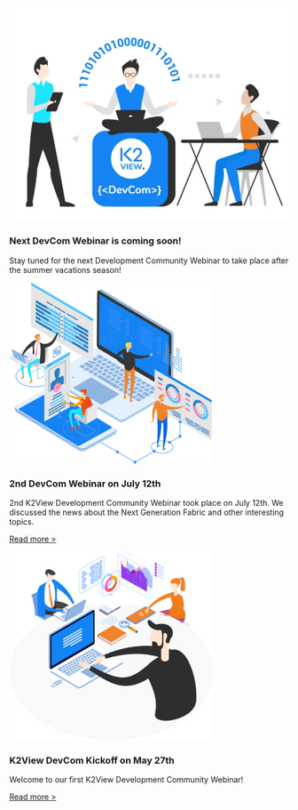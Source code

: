 <!--block-->

<img src="images/devComm.png" style="zoom: 67%;" />

### Next DevCom Webinar is coming soon!

Stay tuned for the next Development Community Webinar to take place after the summer vacations season! 



<!--block-->

<img src="images/img1.png" style="zoom:80%;" />

### 2nd DevCom Webinar on July 12th

2nd K2View Development Community Webinar took place on July 12th. We discussed the news about the Next Generation Fabric and other interesting topics.

[Read more >](webinar_20210712/00_Webinar_Agenda_And_Speakers.md)

<!--block-->

<img src="images/img7.png" style="zoom:80%;" />

### K2View DevCom Kickoff on May 27th

Welcome to our first K2View Development Community Webinar!

[Read more >](webinar_20210527/00_Webinar_Agenda_And_Speakers.md)



<!--block-->
